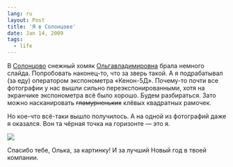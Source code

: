 ```yaml
---
lang: ru
layout: Post
title: 'Я в Солонцове'
date: Jan 14, 2009
tags:
  - life
---
```


В [Солонцово](http://morning.photos/albums/solontsovo/ "Фотографии из Солонцова") снежный хомяк [Ольгавладимировна](http://airve.livejournal.com/ "Блог снежного хомяка Ольгивладимировны") брала немного слайда. Попробовать наконец-то, что за зверь такой. А я подрабатывал (за еду) оператором экспонометра «Кенон-5Д». Почему-то почти все фотографии у нас вышли сильно переэкспонированными, хотя на экранчике экспонометра всё было хорошо. Будем разбираться. Зато можно насканировать ~~гламурненьких~~ клёвых квадратных рамочек.

Но кое-что всё-таки вышло получилось. А на одной из фотографий даже я оказался. Вон та чёрная точка на горизонте — это я.

![](/images/blog/sapegin.jpg)

<!--more-->

Спасибо тебе, Олька, за картинку! И за лучший Новый год в твоей компании.
